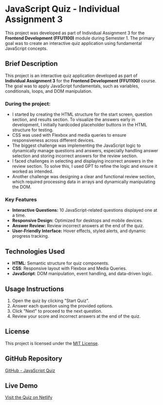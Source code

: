 # JavaScript Quiz - Individual Assignment 3

This project was developed as part of Individual Assignment 3 for the **Frontend Development (FFU1100)** module during Semester 1. The primary goal was to create an interactive quiz application using fundamental JavaScript concepts.

## Brief Description

This project is an interactive quiz application developed as part of **Individual Assignment 3** for the **Frontend Development (FFU1100)** course. The goal was to apply JavaScript fundamentals, such as variables, conditionals, loops, and DOM manipulation.

### During the project:

- I started by creating the HTML structure for the start screen, question section, and results section. To visualize the answers early in development, I initially hardcoded placeholder buttons in the HTML structure for testing.
- CSS was used with Flexbox and media queries to ensure responsiveness across different devices.
- The biggest challenge was implementing the JavaScript logic to dynamically manage questions and answers, especially handling answer selection and storing incorrect answers for the review section.
- I faced challenges in selecting and displaying incorrect answers in the review section. To solve this, I used GPT to refine the logic and ensure it worked as intended.
- Another challenge was designing a clear and functional review section, which required processing data in arrays and dynamically manipulating the DOM.

### Key Features

- **Interactive Questions:** 10 JavaScript-related questions displayed one at a time.
- **Responsive Design:** Optimized for desktops and mobile devices.
- **Answer Review:** Review incorrect answers at the end of the quiz.
- **User-Friendly Interface:** Hover effects, styled alerts, and dynamic progress tracking.

## Technologies Used

- **HTML**: Semantic structure for quiz components.
- **CSS**: Responsive layout with Flexbox and Media Queries.
- **JavaScript**: DOM manipulation, event handling, and data-driven logic.

## Usage Instructions

1. Open the quiz by clicking "Start Quiz".
2. Answer each question using the provided options.
3. Click "Next" to proceed to the next question.
4. Review your score and incorrect answers at the end of the quiz.

## License

This project is licensed under the [MIT License](./license.txt).

## GitHub Repository

[GitHub - JavaScript Quiz](https://github.com/jerzyszajner/assignment_3.git)

## Live Demo

[Visit the Quiz on Netlify]()
